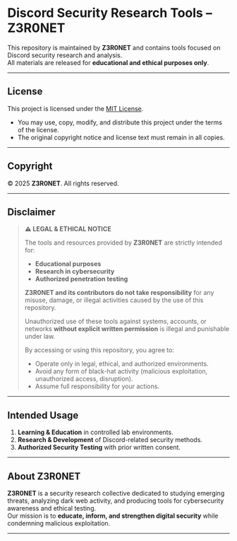 # Discord Security Research Tools – Z3R0NET

This repository is maintained by **Z3R0NET** and contains tools focused on Discord security research and analysis.  
All materials are released for **educational and ethical purposes only**.

---

## License

This project is licensed under the [MIT License](https://opensource.org/licenses/MIT).

- You may use, copy, modify, and distribute this project under the terms of the license.  
- The original copyright notice and license text must remain in all copies.  

---

## Copyright

© 2025 **Z3R0NET**. All rights reserved.  

---

## Disclaimer

> **⚠️ LEGAL & ETHICAL NOTICE**  
>
> The tools and resources provided by **Z3R0NET** are strictly intended for:  
> - **Educational purposes**  
> - **Research in cybersecurity**  
> - **Authorized penetration testing**  
>
> **Z3R0NET and its contributors do not take responsibility** for any misuse, damage, or illegal activities caused by the use of this repository.  
>
> Unauthorized use of these tools against systems, accounts, or networks **without explicit written permission** is illegal and punishable under law.  
>
> By accessing or using this repository, you agree to:  
> - Operate only in legal, ethical, and authorized environments.  
> - Avoid any form of black-hat activity (malicious exploitation, unauthorized access, disruption).  
> - Assume full responsibility for your actions.  

---

## Intended Usage

1. **Learning & Education** in controlled lab environments.  
2. **Research & Development** of Discord-related security methods.  
3. **Authorized Security Testing** with prior written consent.  

---

## About Z3R0NET

**Z3R0NET** is a security research collective dedicated to studying emerging threats, analyzing dark web activity, and producing tools for cybersecurity awareness and ethical testing.  
Our mission is to **educate, inform, and strengthen digital security** while condemning malicious exploitation.  

---

